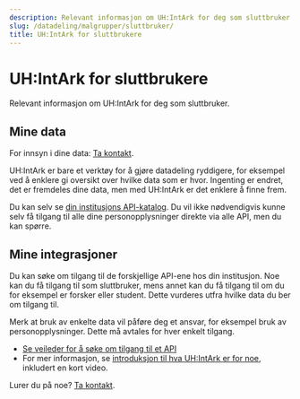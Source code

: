 ```yaml
---
description: Relevant informasjon om UH:IntArk for deg som sluttbruker.
slug: /datadeling/malgrupper/sluttbruker/
title: UH:IntArk for sluttbrukere
---
```


# UH:IntArk for sluttbrukere

Relevant informasjon om UH:IntArk for deg som sluttbruker.

## Mine data


For innsyn i dine data: [Ta kontakt](/docs/datadeling/kontaktpunkt).


UH:IntArk er bare et verktøy for å gjøre datadeling ryddigere, for eksempel ved å enklere gi oversikt over hvilke data som er hvor. Ingenting er endret, det er fremdeles dine data, men med UH:IntArk er det enklere å finne frem.


Du kan selv se [din institusjons API-katalog](/docs/datadeling/teknisk-plattform/oversikt). Du vil ikke nødvendigvis kunne selv få tilgang til alle dine personopplysninger direkte via alle API, men du kan spørre.


## Mine integrasjoner


Du kan søke om tilgang til de forskjellige API-ene hos din institusjon. Noe kan du få tilgang til som sluttbruker, mens annet kan du få tilgang til om du for eksempel er forsker eller student. Dette vurderes utfra hvilke data du ber om tilgang til.


Merk at bruk av enkelte data vil påføre deg et ansvar, for eksempel bruk av personopplysninger. Dette må avtales for hver enkelt tilgang.


* [Se veileder for å søke om tilgang til et API](/docs/datadeling/veiledere/api-manager/api-manager-be-om-tilgang)
* For mer informasjon, se [introduksjon til hva UH:IntArk er for noe](/docs/datadeling/hva-er), inkludert en kort video.


Lurer du på noe? [Ta kontakt](/docs/datadeling/kontaktpunkt).